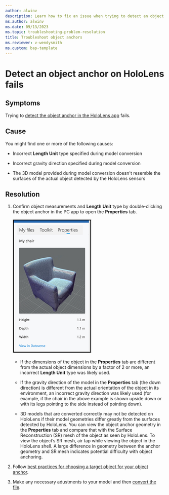 ```yaml
---
author: alwinv
description: Learn how to fix an issue when trying to detect an object anchor in HoloLens 
ms.author: alwinv
ms.date: 09/13/2023
ms.topic: troubleshooting-problem-resolution
title: Troubleshoot object anchors
ms.reviewer: v-wendysmith
ms.custom: bap-template
---
```


# Detect an object anchor on HoloLens fails

## Symptoms

Trying to [detect the object anchor in the HoloLens app](pc-app-anchor-azure-object.md#detect-the-object-anchor-in-the-hololens-app) fails.

## Cause

You might find one or more of the following causes:

- Incorrect **Length Unit** type specified during model conversion

- Incorrect gravity direction specified during model conversion

- The 3D model provided during model conversion doesn't resemble the surfaces of the actual object detected by the HoloLens sensors

## Resolution

1. Confirm object measurements and **Length Unit** type by double-clicking the object anchor in the PC app to open the **Properties** tab.
  
   ![Properties tab with My chair measurements](media/AOA-chair-properties.PNG "Properties tab with My chair measurements")

   - If the dimensions of the object in the **Properties** tab are different from the actual object dimensions by a factor of 2 or more, an incorrect **Length Unit** type was likely used.

   - If the gravity direction of the model in the **Properties** tab (the down direction) is different from the actual orientation of the object in its environment, an incorrect gravity direction was likely used (for example, if the chair in the above example is shown upside down or with its legs pointing to the side instead of pointing down).

   - 3D models that are converted correctly may not be detected on HoloLens if their model geometries differ greatly from the surfaces detected by HoloLens. You can view the object anchor geometry in the **Properties** tab and compare that with the Surface Reconstruction (SR) mesh of the object as seen by HoloLens. To view the object’s SR mesh, air tap while viewing the object in the HoloLens shell. A large difference in geometry between the anchor geometry and SR mesh indicates potential difficulty with object anchoring.

1. Follow [best practices for choosing a target object for your object anchor](pc-app-anchor-object-best-practices.md).

1. Make any necessary adustments to your model and then [convert the file](pc-app-anchor-azure-object.md#convert-the-file-in-the-guides-model-driven-app).